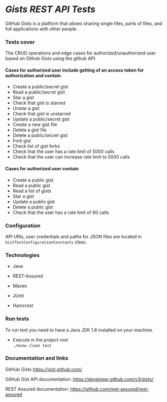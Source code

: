 # _**Gists REST API Tests**_

GitHub Gists is a platform that allows sharing single files, parts of files, and full applications with other people.

### Tests cover

The CRUD operations and edge cases for authorized/unauthorized user based on Github Gists using the github API.

#### Cases for authorized user include getting of an access token for authorization and contain
- Create a public/secret gist
- Read a public/secret gist
- Star a gist
- Check that gist is starred
- Unstar a gist
- Check that gist is unstarred
- Update a public/secret gist
- Create a new gist file
- Delete a gist file
- Delete a public/secret gist 
- Fork gist
- Check list of gist forks
- Check that the user has a rate limit of 5000 calls
- Check that the user can increase rate limit to 5000 calls

#### Cases for authorized user contain
- Create a public gist
- Read a public gist
- Read a list of gists
- Star a gist
- Update a public gist
- Delete a public gist 
- Check that the user has a rate limit of 60 calls

### Configuration

API URIs, user credentials and paths for JSON files are located in `GistTestConfigurationConstants` class.

### Technologies
- Java

- REST-Assured

- Maven

- JUnit

- Hamcrest

### Run tests

To run test you need to have a Java JDK 1.8 installed on your machine. 

- Execute in the project root    
```./mvnw clean test```

### Documentation and links 
GitHub Gists https://gist.github.com/

GitHub Gist API documentation: https://developer.github.com/v3/gists/

REST Assured documentation:  https://github.com/rest-assured/rest-assured 
